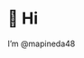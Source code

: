 # 👋 Hi 

I’m @mapineda48

<!---
mapineda48/mapineda48 is a ✨ special ✨ repository because its `README.md` (this file) appears on your GitHub profile.
You can click the Preview link to take a look at your changes.
--->
